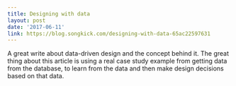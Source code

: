 ```yaml
---
title: Designing with data
layout: post
date: '2017-06-11'
link: https://blog.songkick.com/designing-with-data-65ac22597631
---
```


A great write about data-driven design and the concept behind it. The great thing about this article is using a real case study example from getting data from the database, to learn from the data and then make design decisions based on that data.